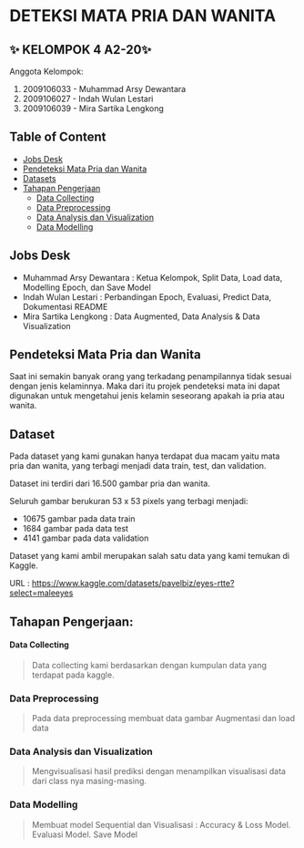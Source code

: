 # DETEKSI MATA PRIA DAN WANITA
## ✨ KELOMPOK 4 A2-20✨

Anggota Kelompok:
1. 2009106033 - Muhammad Arsy Dewantara
2. 2009106027 - Indah Wulan Lestari
3. 2009106039 - Mira Sartika Lengkong

## Table of Content
- [Jobs Desk](#jobs-desk)
- [Pendeteksi Mata Pria dan Wanita](#pendeteksi-mata-pria-dan-wanita)
- [Datasets](#dataset)
- [Tahapan Pengerjaan](#tahapan-pengerjaan)
    - [Data Collecting](#data-collecting)
    - [Data Preprocessing](#data-preprocessing)
    - [Data Analysis dan Visualization](#data-analysis-dan-visualization)
    - [Data Modelling](#data-modelling)

## Jobs Desk
- Muhammad Arsy Dewantara : Ketua Kelompok, Split Data, Load data, Modelling Epoch, dan Save Model
- Indah Wulan Lestari : Perbandingan Epoch, Evaluasi, Predict Data, Dokumentasi README
- Mira Sartika Lengkong : Data Augmented, Data Analysis & Data Visualization


## Pendeteksi Mata Pria dan Wanita
Saat ini semakin banyak orang yang terkadang penampilannya tidak sesuai dengan jenis kelaminnya. Maka dari itu projek pendeteksi mata ini dapat digunakan untuk mengetahui jenis kelamin seseorang apakah ia pria atau wanita.

## Dataset
Pada dataset yang kami gunakan hanya terdapat dua macam yaitu mata pria dan wanita, yang terbagi menjadi data train, test, dan validation.

Dataset ini terdiri dari 16.500 gambar pria dan wanita.

Seluruh gambar berukuran 53 x 53 pixels yang terbagi menjadi:
- 10675 gambar pada data train
- 1684 gambar pada data test
- 4141 gambar pada data validation

Dataset yang kami ambil merupakan salah satu data yang kami temukan di Kaggle.

URL : https://www.kaggle.com/datasets/pavelbiz/eyes-rtte?select=maleeyes

## Tahapan Pengerjaan:
#### Data Collecting
> Data collecting kami berdasarkan dengan kumpulan data yang terdapat pada kaggle. 

### Data Preprocessing
> Pada data preprocessing membuat data gambar Augmentasi dan load data

### Data Analysis dan Visualization
> Mengvisualisasi hasil prediksi dengan menampilkan visualisasi data dari class nya masing-masing.

### Data Modelling
>  Membuat model Sequential dan Visualisasi : Accuracy & Loss Model.
>  Evaluasi Model.
>  Save Model
